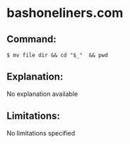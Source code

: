 # bashoneliners.com

## Command:
```
$ mv file dir && cd "$_"  && pwd
```

## Explanation:
No explanation available

## Limitations:
No limitations specified

